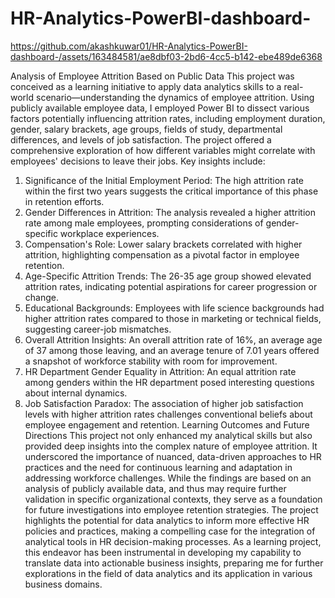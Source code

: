 # HR-Analytics-PowerBI-dashboard-


https://github.com/akashkuwar01/HR-Analytics-PowerBI-dashboard-/assets/163484581/ae8dbf03-2bd6-4cc5-b142-ebe489de6368

Analysis of Employee Attrition Based on Public Data
This project was conceived as a learning initiative to apply data analytics skills to a real-world scenario—understanding the dynamics of employee attrition. Using publicly available employee data, I employed Power BI to dissect various factors potentially influencing attrition rates, including employment duration, gender, salary brackets, age groups, fields of study, departmental differences, and levels of job satisfaction. The project offered a comprehensive exploration of how different variables might correlate with employees' decisions to leave their jobs. Key insights include:
1.	Significance of the Initial Employment Period: The high attrition rate within the first two years suggests the critical importance of this phase in retention efforts.
2.	Gender Differences in Attrition: The analysis revealed a higher attrition rate among male employees, prompting considerations of gender-specific workplace experiences.
3.	Compensation's Role: Lower salary brackets correlated with higher attrition, highlighting compensation as a pivotal factor in employee retention.
4.	Age-Specific Attrition Trends: The 26-35 age group showed elevated attrition rates, indicating potential aspirations for career progression or change.
5.	Educational Backgrounds: Employees with life science backgrounds had higher attrition rates compared to those in marketing or technical fields, suggesting career-job mismatches.
6.	Overall Attrition Insights: An overall attrition rate of 16%, an average age of 37 among those leaving, and an average tenure of 7.01 years offered a snapshot of workforce stability with room for improvement.
7.	HR Department Gender Equality in Attrition: An equal attrition rate among genders within the HR department posed interesting questions about internal dynamics.
8.	Job Satisfaction Paradox: The association of higher job satisfaction levels with higher attrition rates challenges conventional beliefs about employee engagement and retention.
Learning Outcomes and Future Directions
This project not only enhanced my analytical skills but also provided deep insights into the complex nature of employee attrition. It underscored the importance of nuanced, data-driven approaches to HR practices and the need for continuous learning and adaptation in addressing workforce challenges.
While the findings are based on an analysis of publicly available data, and thus may require further validation in specific organizational contexts, they serve as a foundation for future investigations into employee retention strategies. The project highlights the potential for data analytics to inform more effective HR policies and practices, making a compelling case for the integration of analytical tools in HR decision-making processes.
As a learning project, this endeavor has been instrumental in developing my capability to translate data into actionable business insights, preparing me for further explorations in the field of data analytics and its application in various business domains.
